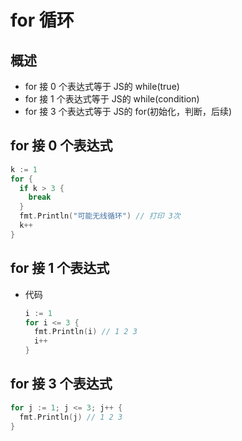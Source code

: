 # for 循环

## 概述

+ for 接 0 个表达式等于 JS的 while(true)
+ for 接 1 个表达式等于 JS的 while(condition)
+ for 接 3 个表达式等于 JS的 for(初始化，判断，后续)

## for 接 0 个表达式

  ```go
  k := 1
  for {
    if k > 3 {
      break
    }
    fmt.Println("可能无线循环") // 打印 3次
    k++
  }
  ```

## for 接 1 个表达式

+ 代码

  ```go
  i := 1
  for i <= 3 {
    fmt.Println(i) // 1 2 3
    i++
  }
  ```

## for 接 3 个表达式

  ```go
  for j := 1; j <= 3; j++ {
    fmt.Println(j) // 1 2 3
  }
  ```
